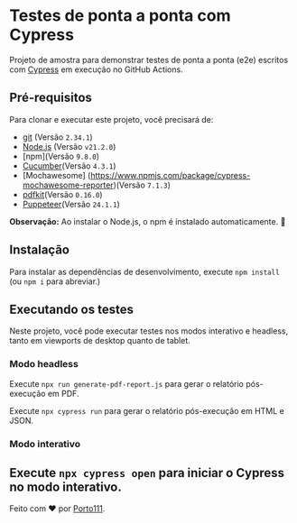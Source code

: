 # Testes de ponta a ponta com Cypress

Projeto de amostra para demonstrar testes de ponta a ponta (e2e) escritos com [Cypress](https://cypress.io) em execução no GitHub Actions.

## Pré-requisitos

Para clonar e executar este projeto, você precisará de:

- [git](https://git-scm.com/downloads) (Versão `2.34.1`)
- [Node.js](https://nodejs.org/en/) (Versão `v21.2.0`)
- [npm](Versão `9.8.0`)
- [Cucumber](https://www.npmjs.com/package/cypress-cucumber-preprocessor)(Versão `4.3.1`)
- [Mochawesome] (https://www.npmjs.com/package/cypress-mochawesome-reporter)(Versão `7.1.3`)
- [pdfkit](https://www.npmjs.com/package/pdfkit?activeTab=versions)(Versão `0.16.0`)
- [Puppeteer](https://pptr.dev/)(Versão `24.1.1`)

**Observação:** Ao instalar o Node.js, o npm é instalado automaticamente. 🚀

## Instalação

Para instalar as dependências de desenvolvimento, execute `npm install` (ou `npm i` para abreviar.)

## Executando os testes

Neste projeto, você pode executar testes nos modos interativo e headless, tanto em viewports de desktop quanto de tablet.

### Modo headless

Execute `npx run generate-pdf-report.js` para gerar o relatório pós-execução em PDF.

Execute `npx cypress run`  para gerar o relatório pós-execução em HTML e JSON.


### Modo interativo

Execute `npx cypress open`  para iniciar o Cypress no modo interativo.
---

Feito com ❤️ por [Porto111](<(https://github.com/Porto111)>).